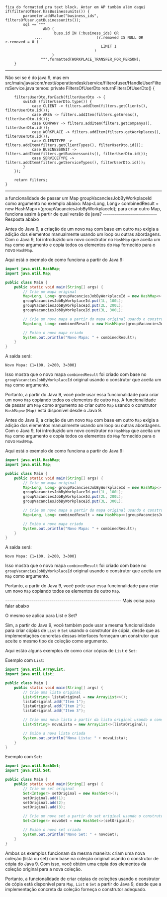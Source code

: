         
	fica do formatted pra text block. Antar em AP também além daqui
	if(filtersOfUser.hasBusinessunits()) {
            parameter.addValue("business_ids", filtersOfUser.getBusinessunits());
            sql += """
                     AND (
                          buss.id IN (:business_ids) OR
                 ....                        (r.removed IS NULL OR r.removed = 0 )
                                               LIMIT 1
                                            )
                         )
                    """.formatted(WORKPLACE_TRANSFER_FOR_PERSON);
        }
--------------------------
Não sei se é do java 9, mas em src/main/java/com/nexti/operationdesk/service/filterofuser/HandleUserFiltersService.java temos:
    private FiltersOfUserDto returnFiltersOfUserDto() {

        filtersUserDto.forEach(filterUserDto -> {
            switch (filterUserDto.type()) {
                case CLIENT -> filters.addItem(filters.getClients(), filterUserDto.id());
                case AREA -> filters.addItem(filters.getAreas(), filterUserDto.id());
                case COMPANY -> filters.addItem(filters.getCompanys(), filterUserDto.id());
                case WORKPLACE -> filters.addItem(filters.getWorkplaces(), filterUserDto.id());
                case CLIENTTYPE -> filters.addItem(filters.getClientTypes(), filterUserDto.id());
                case BUSINESSUNIT -> filters.addItem(filters.getBusinessunits(), filterUserDto.id());
                case SERVICETYPE -> filters.addItem(filters.getServiceTypes(), filterUserDto.id());
            }
        });
		
		return filters;
    }
-------------------------
a funcionalidade de passar um Map groupVacanciesJobByWorkplaceId como argumento no exemplo abaixo:
Map<Long, Long> combinedResult = new HashMap<>(groupVacanciesJobByWorkplaceId);
para criar outro Map, funciona assim à partir de qual versão de java?
--------------------------- Resposta abaixo

Antes do Java 9, a criação de um novo `Map` com base em outro `Map` exigia a adição dos elementos manualmente usando um loop ou outras abordagens. Com o Java 9, foi introduzido um novo construtor no `HashMap` que aceita um `Map` como argumento e copia todos os elementos do `Map` fornecido para o novo `HashMap`.

Aqui está o exemplo de como funciona a partir do Java 9:

```java
import java.util.HashMap;
import java.util.Map;

public class Main {
    public static void main(String[] args) {
        // Crie um mapa original
        Map<Long, Long> groupVacanciesJobByWorkplaceId = new HashMap<>();
        groupVacanciesJobByWorkplaceId.put(1L, 100L);
        groupVacanciesJobByWorkplaceId.put(2L, 200L);
        groupVacanciesJobByWorkplaceId.put(3L, 300L);

        // Crie um novo mapa a partir do mapa original usando o construtor do Java 9
        Map<Long, Long> combinedResult = new HashMap<>(groupVacanciesJobByWorkplaceId);

        // Exiba o novo mapa criado
        System.out.println("Novo Mapa: " + combinedResult);
    }
}
```

A saída será:

```
Novo Mapa: {1=100, 2=200, 3=300}
```

Isso mostra que o novo mapa `combinedResult` foi criado com base no `groupVacanciesJobByWorkplaceId` original usando o construtor que aceita um `Map` como argumento.

Portanto, a partir do Java 9, você pode usar essa funcionalidade para criar um novo `Map` copiando todos os elementos de outro `Map`.
A funcionalidade de passar um `Map` como argumento ao criar outro `Map` usando o construtor `HashMap<>(Map)` está disponível desde o Java 9.

Antes do Java 9, a criação de um novo `Map` com base em outro `Map` exigia a adição dos elementos manualmente usando um loop ou outras abordagens. Com o Java 9, foi introduzido um novo construtor no `HashMap` que aceita um `Map` como argumento e copia todos os elementos do `Map` fornecido para o novo `HashMap`.

Aqui está o exemplo de como funciona a partir do Java 9:

```java
import java.util.HashMap;
import java.util.Map;

public class Main {
    public static void main(String[] args) {
        // Crie um mapa original
        Map<Long, Long> groupVacanciesJobByWorkplaceId = new HashMap<>();
        groupVacanciesJobByWorkplaceId.put(1L, 100L);
        groupVacanciesJobByWorkplaceId.put(2L, 200L);
        groupVacanciesJobByWorkplaceId.put(3L, 300L);

        // Crie um novo mapa a partir do mapa original usando o construtor do Java 9
        Map<Long, Long> combinedResult = new HashMap<>(groupVacanciesJobByWorkplaceId);

        // Exiba o novo mapa criado
        System.out.println("Novo Mapa: " + combinedResult);
    }
}
```

A saída será:

```
Novo Mapa: {1=100, 2=200, 3=300}
```

Isso mostra que o novo mapa `combinedResult` foi criado com base no `groupVacanciesJobByWorkplaceId` original usando o construtor que aceita um `Map` como argumento.

Portanto, a partir do Java 9, você pode usar essa funcionalidade para criar um novo `Map` copiando todos os elementos de outro `Map`.



---------------------------------------------------------- Mais coisa para falar abaixo

O mesmo se aplica para List e Set?

Sim, a partir do Java 9, você também pode usar a mesma funcionalidade para criar cópias de `List` e `Set` usando o construtor de cópia, desde que as implementações concretas dessas interfaces forneçam um construtor que aceite o mesmo tipo de coleção como argumento.

Aqui estão alguns exemplos de como criar cópias de `List` e `Set`:

Exemplo com `List`:

```java
import java.util.ArrayList;
import java.util.List;

public class Main {
    public static void main(String[] args) {
        // Crie uma lista original
        List<String> listaOriginal = new ArrayList<>();
        listaOriginal.add("Item 1");
        listaOriginal.add("Item 2");
        listaOriginal.add("Item 3");

        // Crie uma nova lista a partir da lista original usando o construtor do Java 9
        List<String> novaLista = new ArrayList<>(listaOriginal);

        // Exiba a nova lista criada
        System.out.println("Nova Lista: " + novaLista);
    }
}
```

Exemplo com `Set`:

```java
import java.util.HashSet;
import java.util.Set;

public class Main {
    public static void main(String[] args) {
        // Crie um set original
        Set<Integer> setOriginal = new HashSet<>();
        setOriginal.add(1);
        setOriginal.add(2);
        setOriginal.add(3);

        // Crie um novo set a partir do set original usando o construtor do Java 9
        Set<Integer> novoSet = new HashSet<>(setOriginal);

        // Exiba o novo set criado
        System.out.println("Novo Set: " + novoSet);
    }
}
```

Ambos os exemplos funcionam da mesma maneira: criam uma nova coleção (lista ou set) com base na coleção original usando o construtor de cópia do Java 9. Com isso, você obtém uma cópia dos elementos da coleção original para a nova coleção.

Portanto, a funcionalidade de criar cópias de coleções usando o construtor de cópia está disponível para `Map`, `List` e `Set` a partir do Java 9, desde que a implementação concreta da coleção forneça o construtor adequado.




